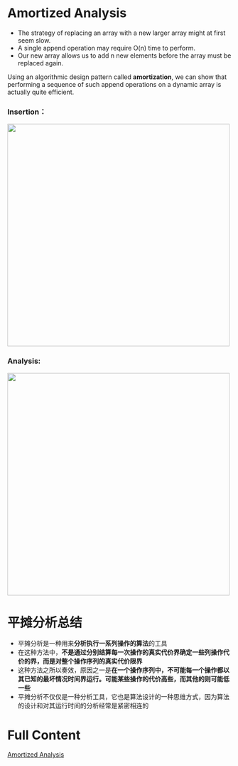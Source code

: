 # Amortized Analysis

- The strategy of replacing an array with a new larger array might at first seem slow.
- A single append operation may require O(n) time to perform.
- Our new array allows us to add n new elements before the array must be replaced again.

Using an algorithmic design pattern called **amortization**, we can show that performing a sequence of such append operations on a dynamic array is actually quite efficient.



### Insertion：

<img src="https://s1.ax1x.com/2020/10/09/0DsTw8.png" width="500">



### Analysis:

<img src="https://s1.ax1x.com/2020/10/09/0DydAS.png" width="500">



# 平摊分析总结

- 平摊分析是一种用来**分析执行一系列操作的算法**的工具
- 在这种方法中，**不是通过分别结算每一次操作的真实代价界确定一些列操作代价的界，而是对整个操作序列的真实代价限界**
- 这种方法之所以奏效，原因之一是**在一个操作序列中，不可能每一个操作都以其已知的最坏情况时间界运行。可能某些操作的代价高些，而其他的则可能低一些**
- 平摊分析不仅仅是一种分析工具，它也是算法设计的一种思维方式，因为算法的设计和对其运行时间的分析经常是紧密相连的



# Full Content

<a href="http://www.cs.cmu.edu/afs/cs/academic/class/15451-s10/www/lectures/lect0203.pdf">Amortized Analysis</a>


